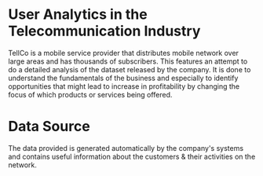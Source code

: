 # User Analytics in the Telecommunication Industry

TellCo is a mobile service provider that distributes mobile network over large areas and has thousands of subscribers.
This features an attempt to do a detailed analysis of the dataset released by the company. It is done to understand the fundamentals of the business and especially to identify opportunities that might lead to increase in profitability by changing the focus of which products or services being offered.

# Data Source
The data provided is generated automatically by the company's systems and contains useful information about the customers & their activities on the network.

